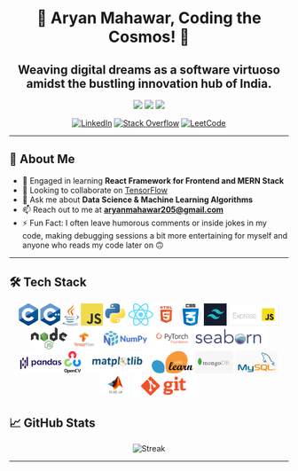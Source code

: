<h1 align="center">👾 Aryan Mahawar, Coding the Cosmos! 🚀</h1>
<h2 align="center">Weaving digital dreams as a software virtuoso amidst the bustling innovation hub of India.</h2>

<p align="center">
  <a href="https://github.com/aryanmahawar205/magnus-v1"><img src="https://img.shields.io/badge/🔭_Currently_working_on-magnus--v1-brightgreen?style=for-the-badge"></a>
  <a href="https://github.com/aryanmahawar205?tab=repositories"><img src="https://img.shields.io/badge/👨‍💻_All_of_my_projects-here-blue?style=for-the-badge"></a>
  <a href="https://drive.google.com/file/d/1_zTZ_4-TBt3p2eUEchSUjhyjHShhGk2P/view?usp=drive_link"><img src="https://img.shields.io/badge/📄_Know_about_my_experiences-here-orange?style=for-the-badge"></a>
</p>

<p align="center">
  <a href="https://www.linkedin.com/in/aryan-mahawar-975a75281/"><img src="https://img.shields.io/badge/LinkedIn-blue?style=flat-square&logo=linkedin&logoColor=white" alt="LinkedIn"></a>
  <a href="https://stackoverflow.com/users/22479403/aryan-mahawar"><img src="https://img.shields.io/badge/Stack_Overflow-FE7A16?style=flat-square&logo=stack-overflow&logoColor=white" alt="Stack Overflow"></a>
  <a href="https://leetcode.com/aryanmahawar205/"><img src="https://img.shields.io/badge/LeetCode-FFA116?style=flat-square&logo=leetcode&logoColor=white" alt="LeetCode"></a>
</p>

---

## 🚀 About Me

- 🌱 Engaged in learning **React Framework for Frontend and MERN Stack**
- 👯 Looking to collaborate on [TensorFlow](https://github.com/aryanmahawar205/tensorflow)
- 💬 Ask me about **Data Science & Machine Learning Algorithms**
- 📫 Reach out to me at **aryanmahawar205@gmail.com**
- ⚡ Fun Fact: I often leave humorous comments or inside jokes in my code, making debugging sessions a bit more entertaining for myself and anyone who reads my code later on 🙃

---

## 🛠️ Tech Stack

<p align="center"> 
<a href="https://github.com/aryanmahawar205/aryanmahawar205/blob/main/Tech%20Stack%20Images/c.png"><img src="https://github.com/aryanmahawar205/aryanmahawar205/blob/main/Tech%20Stack%20Images/c.png?raw=true" alt="C" height = "40"/></a>
<a href="https://github.com/aryanmahawar205/aryanmahawar205/blob/main/Tech%20Stack%20Images/c%2B%2B.png"><img src="https://github.com/aryanmahawar205/aryanmahawar205/blob/main/Tech%20Stack%20Images/c++.png?raw=true" alt="C++" height = "40"/></a>
<a href="https://github.com/aryanmahawar205/aryanmahawar205/blob/main/Tech%20Stack%20Images/java.png"><img src="https://github.com/aryanmahawar205/aryanmahawar205/blob/main/Tech%20Stack%20Images/java.png?raw=true" alt="Java" height = "40"/></a>
<a href="https://github.com/aryanmahawar205/aryanmahawar205/blob/main/Tech%20Stack%20Images/javaScript.png"><img src="https://github.com/aryanmahawar205/aryanmahawar205/blob/main/Tech%20Stack%20Images/javaScript.png?raw=true" alt = "JavaScript" height = "40"/></a>
<a href="https://github.com/aryanmahawar205/aryanmahawar205/blob/main/Tech%20Stack%20Images/python.png"><img src="https://github.com/aryanmahawar205/aryanmahawar205/blob/main/Tech%20Stack%20Images/python.png?raw=true" alt = "Python" height = "40"/></a>
<a href="https://github.com/aryanmahawar205/aryanmahawar205/blob/main/Tech%20Stack%20Images/react.png"><img src="https://github.com/aryanmahawar205/aryanmahawar205/blob/main/Tech%20Stack%20Images/react.png?raw=true" alt = "React" height = "40"/></a>
<a href="https://github.com/aryanmahawar205/aryanmahawar205/blob/main/Tech%20Stack%20Images/html5.jpg"><img src="https://github.com/aryanmahawar205/aryanmahawar205/blob/main/Tech%20Stack%20Images/html5.jpg?raw=true" alt = "HTML5" height = "40"/></a>
<a href="https://github.com/aryanmahawar205/aryanmahawar205/blob/main/Tech%20Stack%20Images/css3.png"><img src="https://github.com/aryanmahawar205/aryanmahawar205/blob/main/Tech%20Stack%20Images/css3.png?raw=true" alt = "CSS3" height = "40"/></a>
<a href="https://github.com/aryanmahawar205/aryanmahawar205/blob/main/Tech%20Stack%20Images/tailwind.png"><img src="https://github.com/aryanmahawar205/aryanmahawar205/blob/main/Tech%20Stack%20Images/tailwind.png?raw=true" alt = "Tailwind" height = "40"/></a>
<a href="https://github.com/aryanmahawar205/aryanmahawar205/blob/main/Tech%20Stack%20Images/express.js.png"><img src="https://github.com/aryanmahawar205/aryanmahawar205/blob/main/Tech%20Stack%20Images/express.js.png?raw=true" alt = "Express.js" height = "40"/></a>
<a href="https://github.com/aryanmahawar205/aryanmahawar205/blob/main/Tech%20Stack%20Images/node.js.png"><img src="https://github.com/aryanmahawar205/aryanmahawar205/blob/main/Tech%20Stack%20Images/node.js.png?raw=true" alt = "Node.js" height = "40"/></a>
<a href="https://github.com/aryanmahawar205/aryanmahawar205/blob/main/Tech%20Stack%20Images/tensorflow.jpg"><img src="https://github.com/aryanmahawar205/aryanmahawar205/blob/main/Tech%20Stack%20Images/tensorflow.jpg?raw=true" alt = "TensorFlow" height = "40"/></a>
<a href="https://github.com/aryanmahawar205/aryanmahawar205/blob/main/Tech%20Stack%20Images/numpy.png"><img src="https://github.com/aryanmahawar205/aryanmahawar205/blob/main/Tech%20Stack%20Images/numpy.png?raw=true" alt = "NumPy" height = "40"/></a>
<a href="https://github.com/aryanmahawar205/aryanmahawar205/blob/main/Tech%20Stack%20Images/pyTorch.png"><img src="https://github.com/aryanmahawar205/aryanmahawar205/blob/main/Tech%20Stack%20Images/pyTorch.png?raw=true" alt = "PyTorch" height = "40"/></a>
<a href="https://github.com/aryanmahawar205/aryanmahawar205/blob/main/Tech%20Stack%20Images/seaborn.png"><img src="https://github.com/aryanmahawar205/aryanmahawar205/blob/main/Tech%20Stack%20Images/seaborn.png?raw=true" alt = "Seaborn" height = "40"/></a>
<a href="https://github.com/aryanmahawar205/aryanmahawar205/blob/main/Tech%20Stack%20Images/pandas.png"><img src="https://github.com/aryanmahawar205/aryanmahawar205/blob/main/Tech%20Stack%20Images/pandas.png?raw=true" alt = "Pandas" height = "40"/></a>
<a href="https://github.com/aryanmahawar205/aryanmahawar205/blob/main/Tech%20Stack%20Images/openCV.png"><img src="https://github.com/aryanmahawar205/aryanmahawar205/blob/main/Tech%20Stack%20Images/openCV.png?raw=true" alt = "OpenCV" height = "40"/></a>
<a href="https://github.com/aryanmahawar205/aryanmahawar205/blob/main/Tech%20Stack%20Images/matplotlib.png"><img src="https://github.com/aryanmahawar205/aryanmahawar205/blob/main/Tech%20Stack%20Images/matplotlib.png?raw=true" alt = "Matplotlib" height = "40"/></a>
<a href="https://github.com/aryanmahawar205/aryanmahawar205/blob/main/Tech%20Stack%20Images/scikitLearn.png"><img src="https://github.com/aryanmahawar205/aryanmahawar205/blob/main/Tech%20Stack%20Images/scikitLearn.png?raw=true" alt = "Scikit-Learn" height = "40"/></a>
<a href="https://github.com/aryanmahawar205/aryanmahawar205/blob/main/Tech%20Stack%20Images/mongoDB.jpg"><img src="https://github.com/aryanmahawar205/aryanmahawar205/blob/main/Tech%20Stack%20Images/mongoDB.jpg?raw=true" alt = "MongoDB" height = "40"/></a>
<a href="https://github.com/aryanmahawar205/aryanmahawar205/blob/main/Tech%20Stack%20Images/mySQL.png"><img src="https://github.com/aryanmahawar205/aryanmahawar205/blob/main/Tech%20Stack%20Images/mySQL.png?raw=true" alt = "MySQL" height = "40"/></a>
<a href="https://github.com/aryanmahawar205/aryanmahawar205/blob/main/Tech%20Stack%20Images/matlab.jpeg"><img src="https://github.com/aryanmahawar205/aryanmahawar205/blob/main/Tech%20Stack%20Images/matlab.jpeg?raw=true" alt = "MATLAB" height = "40"/></a>
<a href="https://github.com/aryanmahawar205/aryanmahawar205/blob/main/Tech%20Stack%20Images/git.png"><img src="https://github.com/aryanmahawar205/aryanmahawar205/blob/main/Tech%20Stack%20Images/git.png?raw=true" alt = "Git" height = "40"/></a>

## 📈 GitHub Stats

<p align="center">
  <img src="https://streak-stats.demolab.com/?user=aryanmahawar205&theme=radical&hide_border=true&include_all_commits=true" alt="Streak" width="400">
</p>


---
